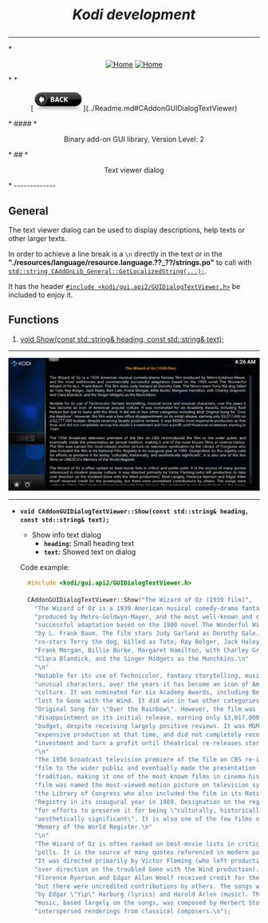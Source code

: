 # *<p align="center">Kodi development</p>*
-------------
*<p align="center">
  [<img src="http://kodi.wiki/images/c/c9/Logo.png" alt="Home">](http://kodi.tv/)
  [<img src="http://kodi.wiki/images/5/52/Zappy.png" alt="Home" width="100" height="100">](http://kodi.tv/)
</p>*
*<p align="center">
  [<img src="help.BackButton.png" alt="Back" width="100" height="40">](../Readme.md#CAddonGUIDialogTextViewer)
</p>*
#### *<p align="center">Binary add-on GUI library, Version Level: 2</p>*
## *<p align="center">Text viewer dialog</p>*
-------------

General
-------------

The text viewer dialog can be used to display descriptions, help texts or other larger texts.

In order to achieve a line break is a `\n` directly in the text or in the **"./resources/language/resource.language.??_??/strings.po"** to call with
[`std::string CAddOnLib_General::GetLocalizedString(...);`](../../addon.api2/docs/General.md#CAddOnLib_General_GetLocalizedString).

It has the header [`#include <kodi/gui.api2/GUIDialogTextViewer.h>`](../GUIDialogTextViewer.h) be included to enjoy it.

Functions
-------------

1. [void Show(const std::string& heading, const std::string& text);](#CAddonGUIDialogTextViewer_Show)

-------------

*<p align="center">![SUID](help.GUIDialogTextViewer.png)</p>*

-------------

*  <a id="CAddonGUIDialogTextViewer_Show"></a>
   **`void CAddonGUIDialogTextViewer::Show(const std::string& heading, const std::string& text);`**
    * Show info text dialog
      * **`heading`:** Small heading text
      * **`text`:** Showed text on dialog

    Code example:
    ```cpp
      #include <kodi/gui.api2/GUIDialogTextViewer.h>

      CAddonGUIDialogTextViewer::Show("The Wizard of Oz (1939 film)",
        "The Wizard of Oz is a 1939 American musical comedy-drama fantasy film "
        "produced by Metro-Goldwyn-Mayer, and the most well-known and commercially "
        "successful adaptation based on the 1900 novel The Wonderful Wizard of Oz "
        "by L. Frank Baum. The film stars Judy Garland as Dorothy Gale. The film"
        "co-stars Terry the dog, billed as Toto; Ray Bolger, Jack Haley, Bert Lahr, "
        "Frank Morgan, Billie Burke, Margaret Hamilton, with Charley Grapewin and "
        "Clara Blandick, and the Singer Midgets as the Munchkins.\n"
        "\n"
        "Notable for its use of Technicolor, fantasy storytelling, musical score and "
        "unusual characters, over the years it has become an icon of American popular "
        "culture. It was nominated for six Academy Awards, including Best Picture but "
        "lost to Gone with the Wind. It did win in two other categories including Best "
        "Original Song for \"Over the Rainbow\". However, the film was a box office "
        "disappointment on its initial release, earning only $3,017,000 on a $2,777,000 "
        "budget, despite receiving largely positive reviews. It was MGM's most "
        "expensive production at that time, and did not completely recoup the studio's "
        "investment and turn a profit until theatrical re-releases starting in 1949.\n"
        "\n"
        "The 1956 broadcast television premiere of the film on CBS re-introduced the "
        "film to the wider public and eventually made the presentation an annual "
        "tradition, making it one of the most known films in cinema history. The "
        "film was named the most-viewed motion picture on television syndication by "
        "the Library of Congress who also included the film in its National Film "
        "Registry in its inaugural year in 1989. Designation on the registry calls "
        "for efforts to preserve it for being \"culturally, historically, and "
        "aesthetically significant\". It is also one of the few films on UNESCO's "
        "Memory of the World Register.\n"
        "\n"
        "The Wizard of Oz is often ranked on best-movie lists in critics' and public "
        "polls. It is the source of many quotes referenced in modern popular culture. "
        "It was directed primarily by Victor Fleming (who left production to take "
        "over direction on the troubled Gone with the Wind production). Noel Langley, "
        "Florence Ryerson and Edgar Allan Woolf received credit for the screenplay, "
        "but there were uncredited contributions by others. The songs were written "
        "by Edgar \"Yip\" Harburg (lyrics) and Harold Arlen (music). The incidental "
        "music, based largely on the songs, was composed by Herbert Stothart, with "
        "interspersed renderings from classical composers.\n");
      ```